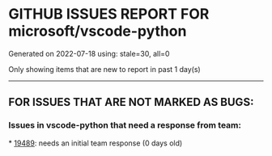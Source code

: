 
# GITHUB ISSUES REPORT FOR microsoft/vscode-python


Generated on 2022-07-18 using: stale=30, all=0


Only showing items that are new to report in past 1 day(s)


---

## FOR ISSUES THAT ARE NOT MARKED AS BUGS:


### Issues in vscode-python that need a response from team:


\* [19489](https://github.com/microsoft/vscode-python/issues/19489 "Feature request: copy reference "): needs an initial team response (0 days old)
